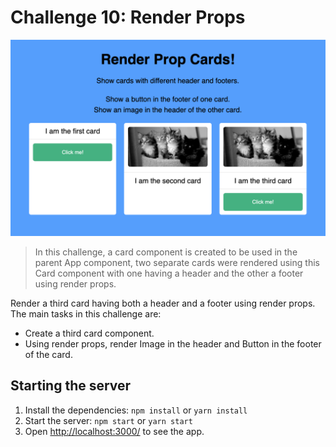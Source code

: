 # Challenge 10: Render Props

<p align="center">
  <img alt="Use Context to Pass Data" width="550" src="https://raw.githubusercontent.com/danielacb/course_10-react-challenges-beginner/master/images/10-render-props.png">
</p>

> In this challenge, a card component is created to be used in the parent App component, two separate cards were rendered using this Card component with one having a header and the other a footer using render props.

Render a third card having both a header and a footer using render props. The main tasks in this challenge are:

- Create a third card component.
- Using render props, render Image in the header and Button in the footer of the card.

## Starting the server

1. Install the dependencies: `npm install` or `yarn install`
2. Start the server: `npm start` or `yarn start`
3. Open [http://localhost:3000/](http://localhost:3000/) to see the app.
